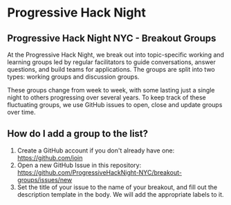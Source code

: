 # Progressive Hack Night

## Progressive Hack Night NYC - Breakout Groups

At the Progressive Hack Night, we break out into topic-specific working and learning groups led by regular facilitators to guide conversations, answer questions, and build teams for applications. The groups are split into two types: working groups and discussion groups.

These groups change from week to week, with some lasting just a single night to others progressing over several years. To keep track of these fluctuating groups, we use GitHub issues to open, close and update groups over time.

<!-- Currently Building it: You can see the full list of projects on the [Chi Hack Night Breakout Groups page](https://chihacknight.org/breakouts.html), or in the [issues list for this GitHub repository](https://github.com/chihacknight/breakout-groups/issues). -->

## How do I add a group to the list?

1. Create a GitHub account if you don't already have one: https://github.com/join
2. Open a new GitHub Issue in this repository: https://github.com/ProgressiveHackNight-NYC/breakout-groups/issues/new
3. Set the title of your issue to the name of your breakout, and fill out the description template in the body. We will add the appropriate labels to it.
